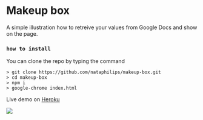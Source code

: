 # Makeup box

A simple illustration how to retreive your values from Google Docs and show on the page.

### `how to install`

You can clone the repo by typing the command

```console
> git clone https://github.com/nataphilips/makeup-box.git
> cd makeup-box
> npm i
> google-chrome index.html
```
Live demo on [Heroku](https://makeup-box.herokuapp.com/)

![](https://i.ibb.co/QKryn52/Screenshot-from-2020-01-21-16-02-59.png")
